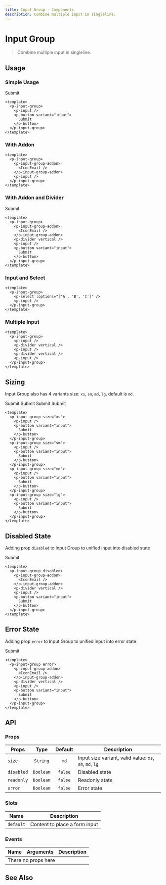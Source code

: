 ```yaml
---
title: Input Group · Components
description: Combine multiple input in singleline.
---
```


<script setup>
  import pInput from '../input/Input.vue'
  import pInputGroup from './InputGroup.vue'
  import pInputGroupAddon from './InputGroupAddon.vue'
  import pButton from '../button/Button.vue'
  import pDivider from '../divider/Divider.vue'
  import pSelect from '../select/Select.vue'
  import IconEmail from '@carbon/icons-vue/lib/at/16'
  import { ref } from 'vue-demi'

  const select = ref()
</script>

# Input Group

> Combine multiple input in singleline.

## Usage

### Simple Usage

<preview>
  <p-input-group>
    <p-input />
    <p-button variant="input">
      Submit
    </p-button>
  </p-input-group>
</preview>

```vue
<template>
  <p-input-group>
    <p-input />
    <p-button variant="input">
      Submit
    </p-button>
  </p-input-group>
</template>
```

### With Addon

<preview class="flex-col space-y-3">
  <p-input-group>
    <p-input-group-addon>
      <IconEmail />
    </p-input-group-addon>
    <p-input />
  </p-input-group>
</preview>

```vue
<template>
  <p-input-group>
    <p-input-group-addon>
      <IconEmail />
    </p-input-group-addon>
    <p-input />
  </p-input-group>
</template>
```

### With Addon and Divider

<preview class="flex-col space-y-3">
  <p-input-group>
    <p-input-group-addon>
      <IconEmail />
    </p-input-group-addon>
    <p-divider vertical />
    <p-input />
    <p-button variant="input">
      Submit
    </p-button>
  </p-input-group>
</preview>

```vue
<template>
  <p-input-group>
    <p-input-group-addon>
      <IconEmail />
    </p-input-group-addon>
    <p-divider vertical />
    <p-input />
    <p-button variant="input">
      Submit
    </p-button>
  </p-input-group>
</template>
```

### Input and Select

<preview>
  <p-input-group size="lg">
    <p-select v-model="select" :options="['A', 'B', 'C']" />
    <p-input />
  </p-input-group>
</preview>

```vue
<template>
  <p-input-group>
    <p-select :options="['A', 'B', 'C']" />
    <p-input />
  </p-input-group>
</template>
```

### Multiple Input

<preview>
  <p-input-group>
    <p-input />
    <p-divider vertical />
    <p-input />
    <p-divider vertical />
    <p-input />
  </p-input-group>
</preview>

```vue
<template>
  <p-input-group>
    <p-input />
    <p-divider vertical />
    <p-input />
    <p-divider vertical />
    <p-input />
  </p-input-group>
</template>
```

## Sizing

Input Group also has 4 variants size: `xs`, `sm`, `md`, `lg`, default is `md`.

<preview class="flex-col space-y-3">
  <p-input-group size="xs">
    <p-input />
    <p-button variant="input">
      Submit
    </p-button>
  </p-input-group>
  <p-input-group size="sm">
    <p-input />
    <p-button variant="input">
      Submit
    </p-button>
  </p-input-group>
  <p-input-group size="md">
    <p-input />
    <p-button variant="input">
      Submit
    </p-button>
  </p-input-group>
  <p-input-group size="lg">
    <p-input />
    <p-button variant="input">
      Submit
    </p-button>
  </p-input-group>
</preview>

```vue
<template>
  <p-input-group size="xs">
    <p-input />
    <p-button variant="input">
      Submit
    </p-button>
  </p-input-group>
  <p-input-group size="sm">
    <p-input />
    <p-button variant="input">
      Submit
    </p-button>
  </p-input-group>
  <p-input-group size="md">
    <p-input />
    <p-button variant="input">
      Submit
    </p-button>
  </p-input-group>
  <p-input-group size="lg">
    <p-input />
    <p-button variant="input">
      Submit
    </p-button>
  </p-input-group>
</template>
```

## Disabled State

Adding prop `disabled` to Input Group to unified input into disabled state

<preview>
  <p-input-group disabled>
    <p-input-group-addon>
      <IconEmail />
    </p-input-group-addon>
    <p-divider vertical />
    <p-input />
    <p-button variant="input">
      Submit
    </p-button>
  </p-input-group>
</preview>

```vue
<template>
  <p-input-group disabled>
    <p-input-group-addon>
      <IconEmail />
    </p-input-group-addon>
    <p-divider vertical />
    <p-input />
    <p-button variant="input">
      Submit
    </p-button>
  </p-input-group>
</template>
```

## Error State

Adding prop `error` to Input Group to unified input into error state

<preview>
  <p-input-group error>
    <p-input-group-addon>
      <IconEmail />
    </p-input-group-addon>
    <p-divider vertical />
    <p-input />
    <p-button variant="input">
      Submit
    </p-button>
  </p-input-group>
</preview>

```vue
<template>
  <p-input-group error>
    <p-input-group-addon>
      <IconEmail />
    </p-input-group-addon>
    <p-divider vertical />
    <p-input />
    <p-button variant="input">
      Submit
    </p-button>
  </p-input-group>
</template>
```

## API

### Props

| Props      |   Type    | Default | Description                                             |
|------------|:---------:|:-------:|---------------------------------------------------------|
| `size`     | `String`  |  `md`   | Input size variant, valid value: `xs`, `sm`, `md`, `lg` |
| `disabled` | `Boolean` | `false` | Disabled state                                          |
| `readonly` | `Boolean` | `false` | Readonly state                                          |
| `error`    | `Boolean` | `false` | Error state                                             |

### Slots

| Name      | Description                   |
|-----------|-------------------------------|
| `default` | Content to place a form input |

### Events

<table>
  <thead>
    <tr>
      <th>Name</th>
      <th>Arguments</th>
      <th>Description</th>
    </tr>
  </thead>
  <tbody>
    <tr>
      <td colspan="3" class="text-center">There no props here</td>
    </tr>
  </tbody>
</table>

## See Also
